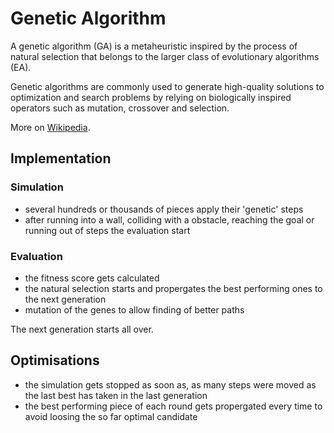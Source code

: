 
# Genetic Algorithm

A genetic algorithm (GA) is a metaheuristic inspired by the process of natural selection that belongs to the larger class of evolutionary algorithms (EA).

Genetic algorithms are commonly used to generate high-quality solutions to optimization and search problems by relying on biologically inspired operators such as mutation, crossover and selection.

More on [Wikipedia](https://en.wikipedia.org/wiki/Genetic_algorithm).


## Implementation

### Simulation

- several hundreds or thousands of pieces apply their 'genetic' steps
- after running into a wall, colliding with a obstacle, reaching the goal or running out of steps the evaluation start

### Evaluation

- the fitness score gets calculated
- the natural selection starts and propergates the best performing ones to the next generation
- mutation of the genes to allow finding of better paths

The next generation starts all over.

## Optimisations

- the simulation gets stopped as soon as, as many steps were moved as the last best has taken in the last generation
- the best performing piece of each round gets propergated every time to avoid loosing the so far optimal candidate
